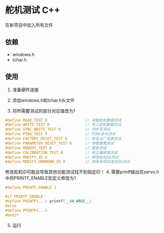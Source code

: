 # 舵机测试 C++

在新项目中加入所有文件

## 依赖

- windows.h
- tchar.h

## 使用

1. 准备硬件连接

2. 添加windows.h和tchar.h头文件

3. 将所需要测试的部分对应值改为1
```c++
#define READ_TEST 0                 // 读取舵机数据测试
#define WRITE_TEST 0                // 写入舵机数据测试
#define SYNC_WRITE_TEST 0           // 同步写测试
#define PING_TEST 0                 // PING命令测试
#define FACTORY_RESET_TEST 0        // 恢复出厂设置测试
#define PARAMETER_RESET_TEST 0      // 参数重置测试
#define REBOOT_TEST 0               // 重启测试
#define CALIBRATION_TEST 0          // 校正偏移值测试
#define MODIFY_ID 0                 // 修改舵机ID测试
#define MODIFY_UNKNOWN_ID 0         // 修改未知ID舵机ID测试
```
修改舵机ID可能会导致其他功能测试找不到指定ID！
4.  需要printf输出在servo.h中将PRINTF_ENABLE宏定义修改为1
```c++
#define PRINTF_ENABLE 1

#if PRINTF_ENABLE
#define PRINTF(...) printf(__VA_ARGS__)
#else
#define PRINTF(...)
#endif
```
5.  运行